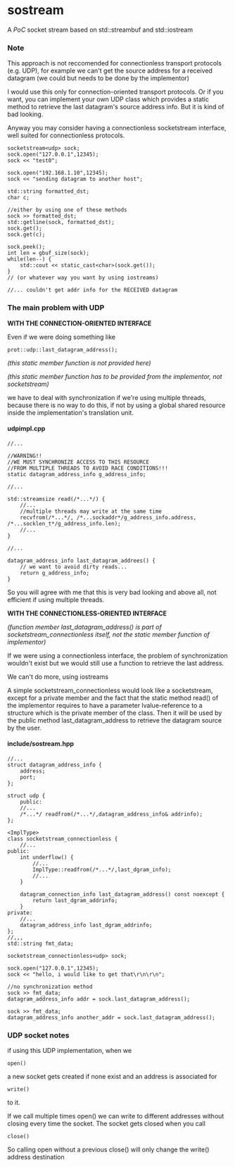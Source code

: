 # sostream
A *PoC* socket stream based on std::streambuf and std::iostream

### Note
This approach is not reccomended for connectionless transport protocols (e.g. UDP), for example we can't get the source address for a received datagram (we could but needs to be done by the implementor)

I would use this only for connection-oriented transport protocols. Or if you want, you can implement your own UDP class which provides a static method to retrieve the last datagram's source address info. But it is kind of bad looking.

Anyway you may consider having a connectionless socketstream interface, well suited for connectionless protocols.

~~~
socketstream<udp> sock;
sock.open("127.0.0.1",12345);
sock << "test0";

sock.open("192.168.1.10",12345);
sock << "sending datagram to another host";

std::string formatted_dst;
char c;

//either by using one of these methods
sock >> formatted_dst;
std::getline(sock, formatted_dst);
sock.get();
sock.get(c);

sock.peek();
int len = gbuf_size(sock);
while(len--) {
    std::cout << static_cast<char>(sock.get());
}
// (or whatever way you want by using iostreams)

//... couldn't get addr info for the RECEIVED datagram
~~~

### The main problem with UDP

**WITH THE CONNECTION-ORIENTED INTERFACE**

Even if we were doing something like

~~~
prot::udp::last_datagram_address();
~~~

*(this static member function is not provided here)*

*(this static member function has to be provided from the implementor, not socketstream)*

we have to deal with synchronization if we're using multiple threads, because there is no way to do this, if not by using a global shared resource inside the implementation's translation unit.

#### udpimpl.cpp

~~~
//...

//WARNING!!
//WE MUST SYNCHRONIZE ACCESS TO THIS RESOURCE
//FROM MULTIPLE THREADS TO AVOID RACE CONDITIONS!!!
static datagram_address_info g_address_info;

//...

std::streamsize read(/*...*/) {
    //...
    //multiple threads may write at the same time
    recvfrom(/*...*/, /*...sockaddr*/g_address_info.address, /*...socklen_t*/g_address_info.len);
    //...
}

//...

datagram_address_info last_datagram_addrees() {
    // we want to avoid dirty reads...
    return g_address_info;
}
~~~

So you will agree with me that this is very bad looking and above all, not efficient if using multiple threads.

**WITH THE CONNECTIONLESS-ORIENTED INTERFACE**

*(function member last_datagram_address() is part of socketstream_connectionless itself, not the static member function of implementor)*

If we were using a connectionless interface, the problem of synchronization wouldn't exist but we would still use a function to retrieve the last address.

We can't do more, using iostreams

A simple socketstream_connectionless would look like a socketstream, except for a private member and the fact that the static method read() of the implementor requires to have a parameter lvalue-reference to a structure which is the private member of the class. Then it will be used by the public method last_datagram_address to retrieve the datagram source by the user.

#### include/sostream.hpp

~~~
//...
struct datagram_address_info {
    address;
    port;
};

struct udp {
    public:
    //...
    /*...*/ readfrom(/*...*/,datagram_address_info& addrinfo);
};

<ImplType>
class socketstream_connectionless {
    //...
public:
    int underflow() {
        //...
        ImplType::readfrom(/*...*/,last_dgram_info);
        //...
    }

    datagram_connection_info last_datagram_address() const noexcept {
        return last_dgram_addrinfo;
    }
private:
    //...
    datagram_address_info last_dgram_addrinfo;
};
//,,,
std::string fmt_data;

socketstream_connectionless<udp> sock;

sock.open("127.0.0.1",12345);
sock << "hello, i would like to get that\r\n\r\n";

//no synchronization method
sock >> fmt_data;
datagram_address_info addr = sock.last_datagram_address();

sock >> fmt_data;
datagram_address_info another_addr = sock.last_datagram_address();
~~~

### UDP socket notes

if using this UDP implementation, when we 

~~~
open()
~~~

a new socket gets created if none exist and an address is associated for

~~~
write()
~~~

to it.

If we call multiple times open() we can write to different addresses without closing every time the socket. The socket gets closed when you call

~~~
close()
~~~

So calling open without a previous close() will only change the write() address destination
